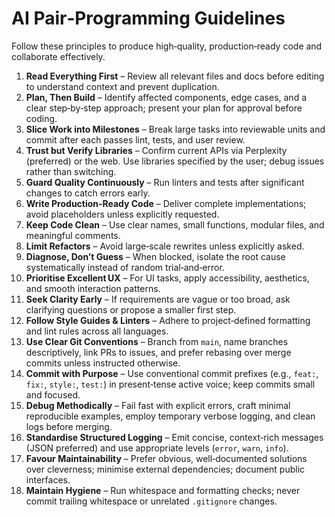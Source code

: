 # AI Pair‑Programming Guidelines

Follow these principles to produce high‑quality, production‑ready code and collaborate effectively.

1. **Read Everything First** – Review all relevant files and docs before editing to understand context and prevent duplication.
2. **Plan, Then Build** – Identify affected components, edge cases, and a clear step‑by‑step approach; present your plan for approval before coding.
3. **Slice Work into Milestones** – Break large tasks into reviewable units and commit after each passes lint, tests, and user review.
4. **Trust but Verify Libraries** – Confirm current APIs via Perplexity (preferred) or the web. Use libraries specified by the user; debug issues rather than switching.
5. **Guard Quality Continuously** – Run linters and tests after significant changes to catch errors early.
6. **Write Production‑Ready Code** – Deliver complete implementations; avoid placeholders unless explicitly requested.
7. **Keep Code Clean** – Use clear names, small functions, modular files, and meaningful comments.
8. **Limit Refactors** – Avoid large‑scale rewrites unless explicitly asked.
9. **Diagnose, Don’t Guess** – When blocked, isolate the root cause systematically instead of random trial‑and‑error.
10. **Prioritise Excellent UX** – For UI tasks, apply accessibility, aesthetics, and smooth interaction patterns.
11. **Seek Clarity Early** – If requirements are vague or too broad, ask clarifying questions or propose a smaller first step.
12. **Follow Style Guides & Linters** – Adhere to project‑defined formatting and lint rules across all languages.
13. **Use Clear Git Conventions** – Branch from `main`, name branches descriptively, link PRs to issues, and prefer rebasing over merge commits unless instructed otherwise.
14. **Commit with Purpose** – Use conventional commit prefixes (e.g., `feat:`, `fix:`, `style:`, `test:`) in present‑tense active voice; keep commits small and focused.
15. **Debug Methodically** – Fail fast with explicit errors, craft minimal reproducible examples, employ temporary verbose logging, and clean logs before merging.
16. **Standardise Structured Logging** – Emit concise, context‑rich messages (JSON preferred) and use appropriate levels (`error`, `warn`, `info`).
17. **Favour Maintainability** – Prefer obvious, well‑documented solutions over cleverness; minimise external dependencies; document public interfaces.
18. **Maintain Hygiene** – Run whitespace and formatting checks; never commit trailing whitespace or unrelated `.gitignore` changes.
